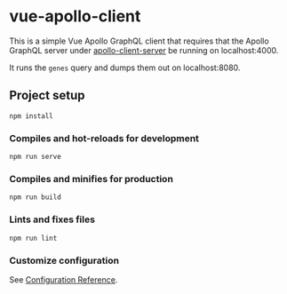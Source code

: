 # vue-apollo-client

This is a simple Vue Apollo GraphQL client that requires that the Apollo GraphQL server under [apollo-client-server](/apollo-client-server)
be running on localhost:4000.

It runs the `genes` query and dumps them out on localhost:8080.

## Project setup
```
npm install
```

### Compiles and hot-reloads for development
```
npm run serve
```

### Compiles and minifies for production
```
npm run build
```

### Lints and fixes files
```
npm run lint
```

### Customize configuration
See [Configuration Reference](https://cli.vuejs.org/config/).
